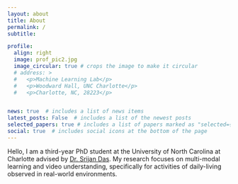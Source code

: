 ```yaml
---
layout: about
title: About
permalink: /
subtitle:

profile:
  align: right
  image: prof_pic2.jpg
  image_circular: true # crops the image to make it circular
  # address: >
  #   <p>Machine Learning Lab</p>
  #   <p>Woodward Hall, UNC Charlotte</p>
  #   <p>Charlotte, NC, 28223</p>


news: true  # includes a list of news items
latest_posts: False  # includes a list of the newest posts
selected_papers: true # includes a list of papers marked as "selected={true}"
social: true  # includes social icons at the bottom of the page
---
```

<!-- 
Write your biography here. Tell the world about yourself. Link to your favorite [subreddit](http://reddit.com). You can put a picture in, too. The code is already in, just name your picture `prof_pic.jpg` and put it in the `img/` folder.

Put your address / P.O. box / other info right below your picture. You can also disable any of these elements by editing `profile` property of the YAML header of your `_pages/about.md`. Edit `_bibliography/papers.bib` and Jekyll will render your [publications page](/al-folio/publications/) automatically.

Link to your social media connections, too. This theme is set up to use [Font Awesome icons](http://fortawesome.github.io/Font-Awesome/) and [Academicons](https://jpswalsh.github.io/academicons/), like the ones below. Add your Facebook, Twitter, LinkedIn, Google Scholar, or just disable all of them. -->
Hello, I am a third-year PhD student at the University of North Carolina at Charlotte advised by [Dr. Srijan Das](https://srijandas07.github.io/). My research focuses on multi-modal learning and video understanding, specifically for activities of daily-living observed in real-world environments.
<!-- 
Previously, I was a member of the [Image Privacy Lab](https://fan-group.github.io/imageprivacy/) under the supervision of [Dr. Liyue Fan](https://webpages.charlotte.edu/lfan4/). Our research adapted the standard notion of differential privacy to image data, with the objective of creating robust image obfuscation algorithms that offer rigorous privacy guarantees while preserving high utility. -->